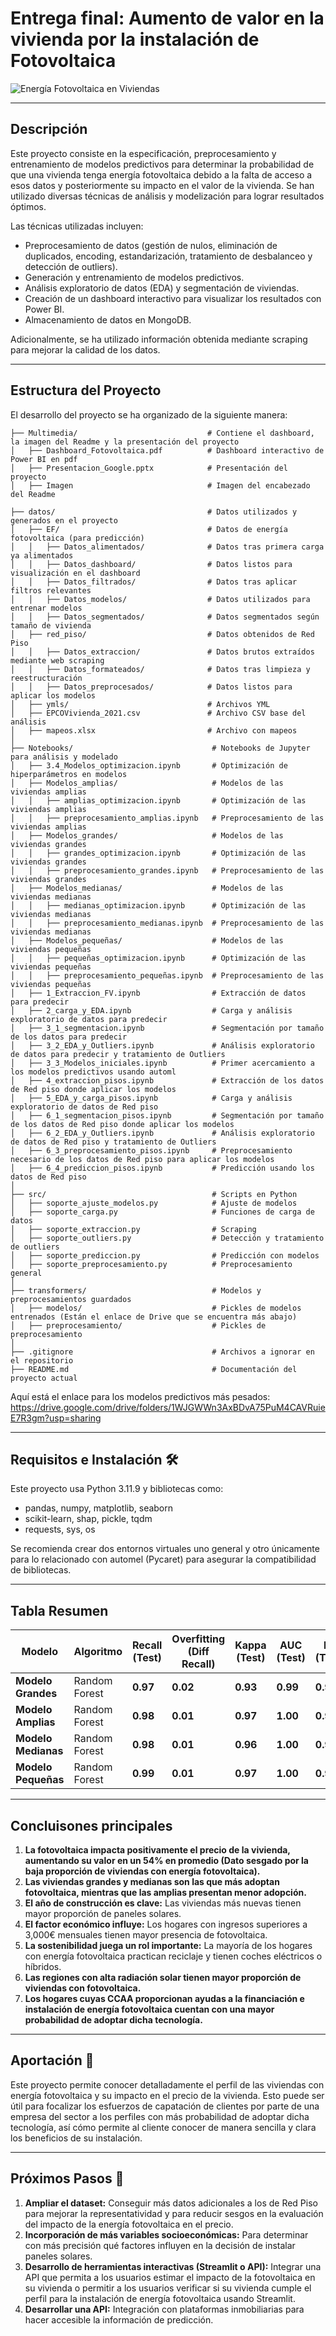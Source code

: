 # Entrega final: Aumento de valor en la vivienda por la instalación de Fotovoltaica

   
![Energía Fotovoltaica en Viviendas](https://github.com/jgilsu11/Proyecto_Final_Fotovoltaica/blob/main/Multimedia/Imagen_proyecto_final_readme.webp)

---

## Descripción

Este proyecto consiste en la especificación, preprocesamiento y entrenamiento de modelos predictivos para determinar la probabilidad de que una vivienda tenga energía fotovoltaica debido a la falta de acceso a esos datos y posteriormente su impacto en el valor de la vivienda. Se han utilizado diversas técnicas de análisis y modelización para lograr resultados óptimos.

Las técnicas utilizadas incluyen:
- Preprocesamiento de datos (gestión de nulos, eliminación de duplicados, encoding, estandarización, tratamiento de desbalanceo y detección de outliers).
- Generación y entrenamiento de modelos predictivos.
- Análisis exploratorio de datos (EDA) y segmentación de viviendas.
- Creación de un dashboard interactivo para visualizar los resultados con Power BI.
- Almacenamiento de datos en MongoDB.

Adicionalmente, se ha utilizado información obtenida mediante scraping para mejorar la calidad de los datos.

---

## Estructura del Proyecto

El desarrollo del proyecto se ha organizado de la siguiente manera:

```
├── Multimedia/                             # Contiene el dashboard, la imagen del Readme y la presentación del proyecto
│   ├── Dashboard_Fotovoltaica.pdf          # Dashboard interactivo de Power BI en pdf 
│   ├── Presentacion_Google.pptx            # Presentación del proyecto
│   ├── Imagen                              # Imagen del encabezado del Readme

├── datos/                                  # Datos utilizados y generados en el proyecto
│   ├── EF/                                 # Datos de energía fotovoltaica (para predicción)
│   │   ├── Datos_alimentados/              # Datos tras primera carga ya alimentados
│   │   ├── Datos_dashboard/                # Datos listos para visualización en el dashboard
│   │   ├── Datos_filtrados/                # Datos tras aplicar filtros relevantes
│   │   ├── Datos_modelos/                  # Datos utilizados para entrenar modelos
│   │   ├── Datos_segmentados/              # Datos segmentados según tamaño de vivienda
│   ├── red_piso/                           # Datos obtenidos de Red Piso
│   │   ├── Datos_extraccion/               # Datos brutos extraídos mediante web scraping
│   │   ├── Datos_formateados/              # Datos tras limpieza y reestructuración
│   │   ├── Datos_preprocesados/            # Datos listos para aplicar los modelos
│   ├── ymls/                               # Archivos YML
│   ├── EPCOVivienda_2021.csv               # Archivo CSV base del análisis
│   ├── mapeos.xlsx                         # Archivo con mapeos
│
├── Notebooks/                               # Notebooks de Jupyter para análisis y modelado
│   ├── 3.4_Modelos_optimizacion.ipynb       # Optimización de hiperparámetros en modelos
│   ├── Modelos_amplias/                     # Modelos de las viviendas amplias
│   │   ├── amplias_optimizacion.ipynb       # Optimización de las viviendas amplias
│   │   ├── preprocesamiento_amplias.ipynb   # Preprocesamiento de las viviendas amplias
│   ├── Modelos_grandes/                     # Modelos de las viviendas grandes
│   │   ├── grandes_optimizacion.ipynb       # Optimización de las viviendas grandes
│   │   ├── preprocesamiento_grandes.ipynb   # Preprocesamiento de las viviendas grandes
│   ├── Modelos_medianas/                    # Modelos de las viviendas medianas
│   │   ├── medianas_optimizacion.ipynb      # Optimización de las viviendas medianas
│   │   ├── preprocesamiento_medianas.ipynb  # Preprocesamiento de las viviendas medianas
│   ├── Modelos_pequeñas/                    # Modelos de las viviendas pequeñas
│   │   ├── pequeñas_optimizacion.ipynb      # Optimización de las viviendas pequeñas
│   │   ├── preprocesamiento_pequeñas.ipynb  # Preprocesamiento de las viviendas pequeñas
│   ├── 1_Extraccion_FV.ipynb                # Extracción de datos para predecir
│   ├── 2_carga_y_EDA.ipynb                  # Carga y análisis exploratorio de datos para predecir
│   ├── 3_1_segmentacion.ipynb               # Segmentación por tamaño de los datos para predecir
│   ├── 3_2_EDA_y_Outliers.ipynb             # Análisis exploratorio de datos para predecir y tratamiento de Outliers
│   ├── 3_3_Modelos_iniciales.ipynb          # Primer acercamiento a los modelos predictivos usando automl
│   ├── 4_extraccion_pisos.ipynb             # Extracción de los datos de Red piso donde aplicar los modelos
│   ├── 5_EDA_y_carga_pisos.ipynb            # Carga y análisis exploratorio de datos de Red piso
│   ├── 6_1_segmentacion_pisos.ipynb         # Segmentación por tamaño de los datos de Red piso donde aplicar los modelos
│   ├── 6_2_EDA_y_Outliers.ipynb             # Análisis exploratorio de datos de Red piso y tratamiento de Outliers
│   ├── 6_3_preprocesamiento_pisos.ipynb     # Preprocesamiento necesario de los datos de Red piso para aplicar los modelos
│   ├── 6_4_prediccion_pisos.ipynb           # Predicción usando los datos de Red piso
│
├── src/                                     # Scripts en Python
│   ├── soporte_ajuste_modelos.py            # Ajuste de modelos
│   ├── soporte_carga.py                     # Funciones de carga de datos
│   ├── soporte_extraccion.py                # Scraping 
│   ├── soporte_outliers.py                  # Detección y tratamiento de outliers
│   ├── soporte_prediccion.py                # Predicción con modelos
│   ├── soporte_preprocesamiento.py          # Preprocesamiento general
│
├── transformers/                            # Modelos y preprocesamientos guardados
│   ├── modelos/                             # Pickles de modelos entrenados (Están el enlace de Drive que se encuentra más abajo)
│   ├── preprocesamiento/                    # Pickles de preprocesamiento
│
├── .gitignore                               # Archivos a ignorar en el repositorio
├── README.md                                # Documentación del proyecto actual
```

Aquí está el enlace para los modelos predictivos más pesados: https://drive.google.com/drive/folders/1WJGWWn3AxBDvA75PuM4CAVRuieE7R3gm?usp=sharing  

---

## Requisitos e Instalación 🛠️

Este proyecto usa Python 3.11.9 y bibliotecas como:

- pandas, numpy, matplotlib, seaborn
- scikit-learn, shap, pickle, tqdm
- requests, sys, os

Se recomienda crear dos entornos virtuales uno general y otro únicamente para lo relacionado con automel (Pycaret) para asegurar la compatibilidad de bibliotecas.

---

## Tabla Resumen

| **Modelo**    | **Algoritmo**       | **Recall (Test)**   | **Overfitting (Diff Recall)**    | **Kappa (Test)** | **AUC (Test)** | **F1 (Test)** |
|---------------|---------------------|---------------------|----------------------------------|--------------------|----------------|---------------|
| **Modelo Grandes** | Random Forest     | **0.97**          | **0.02**                  | **0.93**     | **0.99**   |**0.97**     |
| **Modelo Amplias** | Random Forest     | **0.98**          | **0.01**                  | **0.97**     | **1.00**   |**0.98**     |
| **Modelo Medianas** | Random Forest    | **0.98**          | **0.01**                  | **0.96**     | **1.00**   |**0.98**     |
| **Modelo Pequeñas** | Random Forest    | **0.99**          | **0.01**                  | **0.97**     | **1.00**   |**0.99**     |

---

## Concluisones principales     
  
1. **La fotovoltaica impacta positivamente el precio de la vivienda, aumentando su valor en un 54% en promedio (Dato sesgado por la baja proporción de viviendas con energía fotovoltaica).**  
2. **Las viviendas grandes y medianas son las que más adoptan fotovoltaica, mientras que las amplias presentan menor adopción.**  
3. **El año de construcción es clave:** Las viviendas más nuevas tienen mayor proporción de paneles solares.  
4. **El factor económico influye:** Los hogares con ingresos superiores a 3,000€ mensuales tienen mayor presencia de fotovoltaica.  
5. **La sostenibilidad juega un rol importante:** La mayoría de los hogares con energía fotovoltaica practican reciclaje y tienen coches eléctricos o híbridos.  
6. **Las regiones con alta radiación solar tienen mayor proporción de viviendas con fotovoltaica.**  
7. **Los hogares cuyas CCAA proporcionan ayudas a la financiación e instalación de energía fotovoltaica cuentan con una mayor probabilidad de adoptar dicha tecnología.**  

---

## Aportación 🤝

Este proyecto permite conocer detalladamente el perfil de las viviendas con energía fotovoltaica y su impacto en el precio de la vivienda. Esto puede ser útil para focalizar los esfuerzos de capatación de clientes por parte de una empresa del sector a los perfiles con más probabilidad de adoptar dicha tecnología, así cómo permite al cliente conocer de manera sencilla y clara los beneficios de su instalación.

---

## Próximos Pasos 🚀  
  
1. **Ampliar el dataset:** Conseguir más datos adicionales a los de Red Piso para mejorar la representatividad y para reducir sesgos en la evaluación del impacto de la energía fotovoltaica en el precio.    
2. **Incorporación de más variables socioeconómicas:** Para determinar con más precisión qué factores influyen en la decisión de instalar paneles solares.   
3. **Desarrollo de herramientas interactivas (Streamlit o API):** Integrar una API que permita a los usuarios estimar el impacto de la fotovoltaica en su vivienda o permitir a los usuarios verificar si su vivienda cumple el perfil para la instalación de energía fotovoltaica usando Streamlit.    
4. **Desarrollar una API:** Integración con plataformas inmobiliarias para hacer accesible la información de predicción.  

